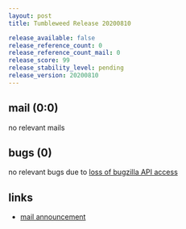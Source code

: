 ```yaml
---
layout: post
title: Tumbleweed Release 20200810

release_available: false
release_reference_count: 0
release_reference_count_mail: 0
release_score: 99
release_stability_level: pending
release_version: 20200810
---
```


## mail (0:0)

no relevant mails

## bugs (0)

<!--more-->

no relevant bugs due to [loss of bugzilla API access](https://bugzilla.opensuse.org/show_bug.cgi?id=1157722)



## links

- [mail announcement](https://lists.opensuse.org/opensuse-factory/2020-08/msg00080.html)
